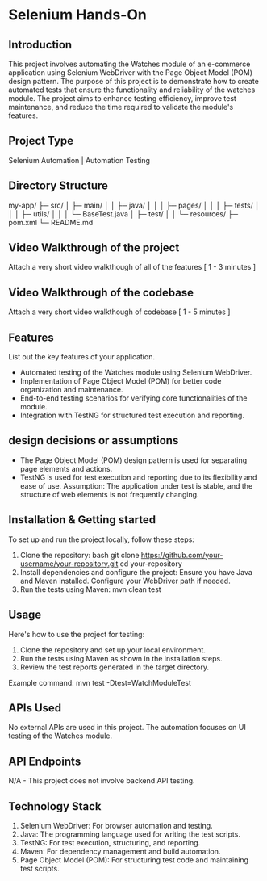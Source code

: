 # Selenium Hands-On

## Introduction
This project involves automating the Watches module of an e-commerce application using Selenium WebDriver with the Page Object Model (POM) design pattern. The purpose of this project is to demonstrate how to create automated tests that ensure the functionality and reliability of the watches module. The project aims to enhance testing efficiency, improve test maintenance, and reduce the time required to validate the module's features.

## Project Type
Selenium Automation | Automation Testing

## Directory Structure
my-app/
├─ src/
│  ├─ main/
│  │  ├─ java/
│  │  │  ├─ pages/
│  │  │  ├─ tests/
│  │  │  ├─ utils/
│  │  │  └─ BaseTest.java
│  ├─ test/
│  │  └─ resources/
├─ pom.xml
└─ README.md


## Video Walkthrough of the project
Attach a very short video walkthough of all of the features [ 1 - 3 minutes ]

## Video Walkthrough of the codebase
Attach a very short video walkthough of codebase [ 1 - 5 minutes ]

## Features
List out the key features of your application.

- Automated testing of the Watches module using Selenium WebDriver.
- Implementation of Page Object Model (POM) for better code organization and maintenance.
- End-to-end testing scenarios for verifying core functionalities of the module.
- Integration with TestNG for structured test execution and reporting.

## design decisions or assumptions

- The Page Object Model (POM) design pattern is used for separating page elements and actions.
- TestNG is used for test execution and reporting due to its flexibility and ease of use.
Assumption: The application under test is stable, and the structure of web elements is not frequently changing.

## Installation & Getting started
To set up and run the project locally, follow these steps:

1. Clone the repository:
   bash
   git clone https://github.com/your-username/your-repository.git
   cd your-repository
2. Install dependencies and configure the project:
   Ensure you have Java and Maven installed.
   Configure your WebDriver path if needed.
3. Run the tests using Maven:
   mvn clean test


## Usage
Here's how to use the project for testing:

1. Clone the repository and set up your local environment.
2. Run the tests using Maven as shown in the installation steps.
3. Review the test reports generated in the target directory.
   
Example command:
mvn test -Dtest=WatchModuleTest

## APIs Used
No external APIs are used in this project. The automation focuses on UI testing of the Watches module.

## API Endpoints
N/A - This project does not involve backend API testing.

## Technology Stack
1. Selenium WebDriver: For browser automation and testing.
2. Java: The programming language used for writing the test scripts.
3. TestNG: For test execution, structuring, and reporting.
4. Maven: For dependency management and build automation.
5. Page Object Model (POM): For structuring test code and maintaining test scripts.
